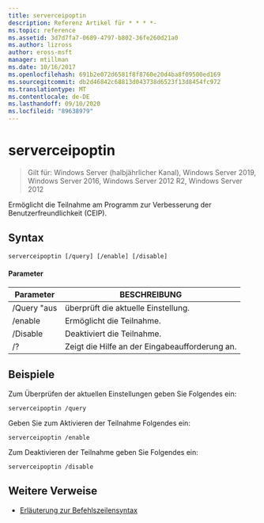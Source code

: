 ```yaml
---
title: serverceipoptin
description: Referenz Artikel für * * * *-
ms.topic: reference
ms.assetid: 3d7d7fa7-0689-4797-b802-36fe260d21a0
ms.author: lizross
author: eross-msft
manager: mtillman
ms.date: 10/16/2017
ms.openlocfilehash: 691b2e072d6581f8f8760e20d4ba8f09500ed169
ms.sourcegitcommit: db2d46842c68813d043738d6523f13d8454fc972
ms.translationtype: MT
ms.contentlocale: de-DE
ms.lasthandoff: 09/10/2020
ms.locfileid: "89638979"
---
```

# <a name="serverceipoptin"></a>serverceipoptin

> Gilt für: Windows Server (halbjährlicher Kanal), Windows Server 2019, Windows Server 2016, Windows Server 2012 R2, Windows Server 2012

Ermöglicht die Teilnahme am Programm zur Verbesserung der Benutzerfreundlichkeit (CEIP).
## <a name="syntax"></a>Syntax
```
serverceipoptin [/query] [/enable] [/disable]
```
#### <a name="parameters"></a>Parameter
|Parameter|BESCHREIBUNG|
|-------|--------|
|/Query "aus|überprüft die aktuelle Einstellung.|
|/enable|Ermöglicht die Teilnahme.|
|/Disable|Deaktiviert die Teilnahme.|
|/?|Zeigt die Hilfe an der Eingabeaufforderung an.|
## <a name="examples"></a>Beispiele
Zum Überprüfen der aktuellen Einstellungen geben Sie Folgendes ein:
```
serverceipoptin /query
```
Geben Sie zum Aktivieren der Teilnahme Folgendes ein:
```
serverceipoptin /enable
```
Zum Deaktivieren der Teilnahme geben Sie Folgendes ein:
```
serverceipoptin /disable
```
## <a name="additional-references"></a>Weitere Verweise
- [Erläuterung zur Befehlszeilensyntax](command-line-syntax-key.md)

